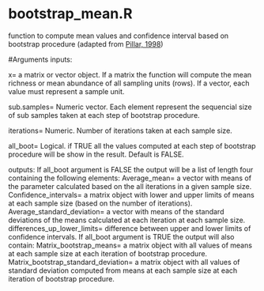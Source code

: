 # bootstrap_mean.R
function to compute mean values and confidence interval based on bootstrap procedure (adapted from [Pillar, 1998](http://ecoqua.ecologia.ufrgs.br/arquivos/Reprints&Manuscripts/Pillar_1998_AbtractaBot.pdf))

#Arguments
inputs:

x= a matrix or vector object. If a matrix the function will compute the mean richness or mean abundance of all sampling units (rows). If a vector, each value must represent a sample unit.

sub.samples= Numeric vector. Each element represent the sequencial size of sub samples taken at each step of bootstrap procedure.

iterations= Numeric. Number of iterations taken at each sample size.

all_boot= Logical. if TRUE all the values computed at each step of bootstrap procedure will be show in the result. Default is FALSE.


outputs:
If all_boot argument is FALSE the output will be a list of length four containing the following elements:
Average_mean= a vector with means of the parameter calculated based on the all iterations in a given sample size.
Confidence_intervals= a matrix object with lower and upper limits of means at each sample size (based on the number of iterations).
Average_standard_deviation= a vector with means of the standard deviations of the means calculated at each iteration at each sample size.
differences_up_lower_limits= difference between upper and lower limits of confidence intervals.
If all_boot argument is TRUE the output will also contain:
Matrix_bootstrap_means= a matrix object with all values of means at each sample size at each iteration of bootstrap procedure.
Matrix_bootstrap_standard_deviation= a matrix object with all values of standard deviation computed from means at each sample size at each iteration of bootstrap procedure.


